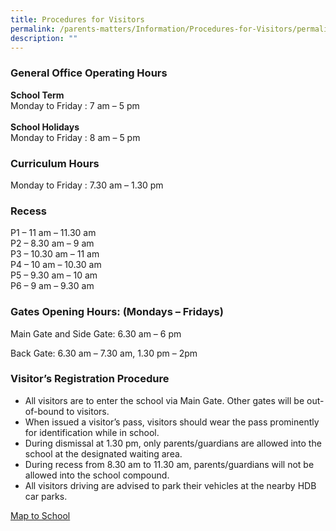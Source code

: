 ```yaml
---
title: Procedures for Visitors
permalink: /parents-matters/Information/Procedures-for-Visitors/permalink/
description: ""
---
```


###  **General Office Operating Hours**
**School Term**  
Monday to Friday : 7 am – 5 pm<br><br>
**School Holidays**  
Monday to Friday : 8 am – 5 pm

### **Curriculum Hours**
Monday to Friday : 7.30 am – 1.30 pm

### **Recess**
P1 – 11 am – 11.30 am<br>
P2 – 8.30 am – 9 am<br>
P3 – 10.30 am – 11 am<br>
P4 – 10 am – 10.30 am<br>
P5 – 9.30 am – 10 am<br>
P6 – 9 am – 9.30 am
### **Gates Opening Hours: (Mondays – Fridays)**
Main Gate and Side Gate: 6.30 am – 6 pm

Back Gate: 6.30 am – 7.30 am, 1.30 pm – 2pm

### **Visitor’s Registration Procedure**
*   All visitors are to enter the school via Main Gate. Other gates will be out-of-bound to visitors.
*   When issued a visitor’s pass, visitors should wear the pass prominently for identification while in school.
*   During dismissal at 1.30 pm, only parents/guardians are allowed into the school at the designated waiting area.
*   During recess from 8.30 am to 11.30 am, parents/guardians will not be allowed into the school compound.
*   All visitors driving are advised to park their vehicles at the nearby HDB car parks.

[Map to School](https://www.google.com/maps/place/Unity+Primary+School/@1.4003843,103.7460549,17z/data=!4m5!3m4!1s0x0:0x74e5035d50e58a04!8m2!3d1.403245!4d103.74729)